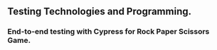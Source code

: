 ## Testing Technologies and Programming.

### End-to-end testing with Cypress for Rock Paper Scissors Game.
